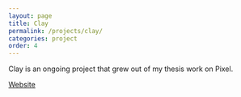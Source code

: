 ```yaml
---
layout: page
title: Clay
permalink: /projects/clay/
categories: project
order: 4
---
```


Clay is an ongoing project that grew out of my thesis work on Pixel.

[Website](http://clay.computer)

<!--
TODO: Work-in-progress documentation (photos, videos)
TODO: Add timeline for project including hackathons, etc.
-->
